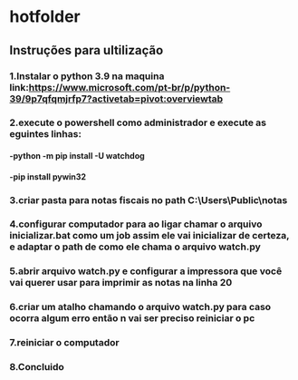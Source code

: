# hotfolder
## Instruções para ultilização
 ### 1.Instalar o python 3.9 na maquina link:https://www.microsoft.com/pt-br/p/python-39/9p7qfqmjrfp7?activetab=pivot:overviewtab
 ### 2.execute o powershell como administrador e execute as eguintes linhas:
 #### -python -m pip install -U watchdog
 #### -pip install pywin32
 ### 3.criar pasta para notas fiscais no path C:\Users\Public\notas
 ### 4.configurar computador para ao ligar chamar o arquivo inicializar.bat como um job assim ele vai inicializar de certeza, e adaptar o path de como ele chama o arquivo watch.py
 ### 5.abrir arquivo watch.py e configurar a impressora que você vai querer usar para imprimir as notas na linha 20
 ### 6.criar um atalho chamando o  arquivo watch.py para caso ocorra algum erro então n vai ser preciso reiniciar o pc
 ### 7.reiniciar o computador 
 ### 8.Concluido

